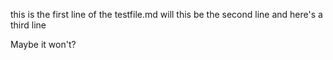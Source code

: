 this is the first line of the testfile.md
will this be the second line
and here's a third line

Maybe it won't?